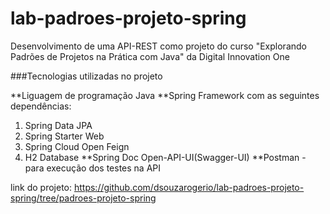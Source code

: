 # lab-padroes-projeto-spring

Desenvolvimento de uma API-REST como projeto do curso "Explorando Padrões de Projetos na Prática com Java" da Digital Innovation One

###Tecnologias utilizadas no projeto

**Liguagem de programação Java
**Spring Framework com as seguintes dependências:
1. Spring Data JPA
2. Spring Starter Web
3. Spring Cloud Open Feign
4. H2 Database
**Spring Doc Open-API-UI(Swagger-UI)
**Postman - para execução dos testes na API

link do projeto: https://github.com/dsouzarogerio/lab-padroes-projeto-spring/tree/padroes-projeto-spring

